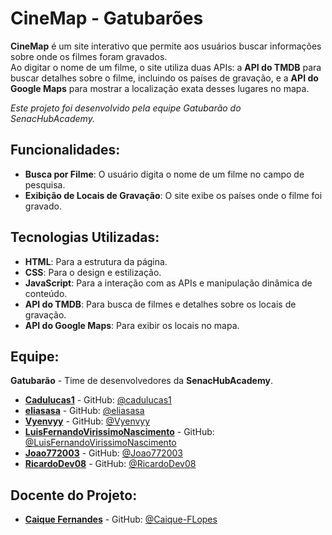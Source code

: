 # CineMap - Gatubarões

**CineMap** é um site interativo que permite aos usuários buscar informações sobre onde os filmes foram gravados.  
Ao digitar o nome de um filme, o site utiliza duas APIs: a **API do TMDB** para buscar detalhes sobre o filme, incluindo os países de gravação, e a **API do Google Maps** para mostrar a localização exata desses lugares no mapa.

*Este projeto foi desenvolvido pela equipe Gatubarão do SenacHubAcademy.*

## Funcionalidades:

- **Busca por Filme**: O usuário digita o nome de um filme no campo de pesquisa.
- **Exibição de Locais de Gravação**: O site exibe os países onde o filme foi gravado.

## Tecnologias Utilizadas:

- **HTML**: Para a estrutura da página.
- **CSS**: Para o design e estilização.
- **JavaScript**: Para a interação com as APIs e manipulação dinâmica de conteúdo.
- **API do TMDB**: Para busca de filmes e detalhes sobre os locais de gravação.
- **API do Google Maps**: Para exibir os locais no mapa.

## Equipe:

**Gatubarão** - Time de desenvolvedores da **SenacHubAcademy**.
- **[Cadulucas1](https://github.com/cadulucas1)** - GitHub: [@cadulucas1](https://github.com/cadulucas1)
- **[eliasasa](https://github.com/eliasasa)** - GitHub: [@eliasasa](https://github.com/eliasasa)
- **[Vyenvyy](https://github.com/Vyenvyy)** - GitHub: [@Vyenvyy](https://github.com/Vyenvyy)
- **[LuisFernandoVirissimoNascimento](https://github.com/LuisFernandoVirissimoNascimento)** - GitHub: [@LuisFernandoVirissimoNascimento](https://github.com/LuisFernandoVirissimoNascimento)
- **[Joao772003](https://github.com/Joao772003)** - GitHub: [@Joao772003](https://github.com/Joao772003)
- **[RicardoDev08](https://github.com/RicardoDev08)** - GitHub: [@RicardoDev08](https://github.com/RicardoDev08)

## Docente do Projeto:
- **[Caique Fernandes](https://github.com/Caique-FLopes)** - GitHub: [@Caique-FLopes](https://github.com/Caique-FLopes)

